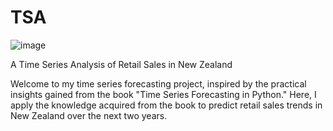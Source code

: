 # TSA

![image](https://github.com/BrunoPrincipi/TSA/assets/125404145/11873b2f-d3cb-4693-9cc1-2ceef852e76c)





A Time Series Analysis of Retail Sales in New Zealand

Welcome to my time series forecasting project, inspired by the practical insights gained from the book "Time Series Forecasting in Python." Here, I apply the knowledge acquired from the book to predict retail sales trends in New Zealand over the next two years.
